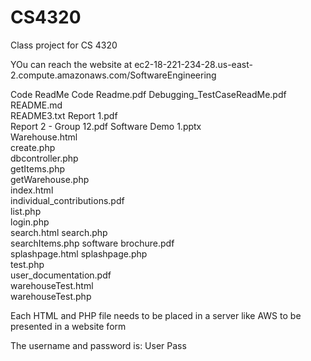 # CS4320
Class project for CS 4320

YOu can reach the website at ec2-18-221-234-28.us-east-2.compute.amazonaws.com/SoftwareEngineering

Code ReadMe	
Code Readme.pdf	
Debugging_TestCaseReadMe.pdf	
README.md	
README3.txt	
Report 1.pdf	
Report 2 - Group 12.pdf	
Software Demo 1.pptx	
Warehouse.html	
create.php	
dbcontroller.php	
getItems.php	
getWarehouse.php	
index.html	
individual_contributions.pdf	
list.php	
login.php	
search.html	
search.php	
searchItems.php	
software brochure.pdf	
splashpage.html	
splashpage.php	
test.php	
user_documentation.pdf	
warehouseTest.html	
warehouseTest.php	

Each HTML and PHP file needs to be placed in a server like AWS to be presented in a website form

The username and password is:
User 
Pass

